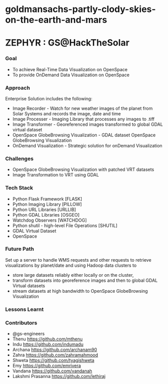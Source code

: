 # goldmansachs-partly-clody-skies-on-the-earth-and-mars

# ZEPHYR : GS@HackTheSolar

### Goal
* To achieve Real-Time Data Visualization on OpenSpace 
* To provide OnDemand Data Visualization on OpenSpace

### Approach
Enterprise Solution includes the following:
* Image Recorder - Watch for new weather images of the planet from Solar Systems and records the image, date and time 
* Image Processer - Imaging Library that processes any images to .tiff 
* Image Transformer - Georeferenced images transformed to global GDAL virtual dataset 
* OpenSpace GlobeBrowsing Visualization - GDAL dataset OpenSpace GlobeBrowsing Visualization
* OnDemand Visualization - Strategic solution for onDemand Visualization 

### Challenges
* OpenSpace GlobeBrowsing Visualization with patched VRT datasets
* Image Transformation to VRT using GDAL

### Tech Stack
* Python Flask Framework [FLASK]
* Python Imaging Library [PILLOW]
* Python URL Libraries [URLLIB]
* Python GDAL Libraries [OSGEO]
* Watchdog Observers [WATCHDOG]
* Python shutil - high-level File Operations [SHUTIL]
* GDAL Virtual Dataset 
* OpenSpace

### Future Path
Set up a server to handle WMS requests and other requests to retrieve visualizations by planet/date and using Hadoop data clusters to
* store large datasets reliably either locally or on the cluster,
* transform datasets into georeference images and then to global GDAL Virtual datasets
* stream datasets at high bandwidth to OpenSpace GlobeBrowsing Visualization
      
### Lessons Learnt

      
### Contributors

* @gs-engineers 
* Thenu https://github.com/mthenu 
* Indu https://github.com/indumadu 
* Archana https://github.com/archanam90 
* Zahra https://github.com/zahramahmood 
* Shweta https://github.com/tyagishweta
* Emy https://github.com/emrivera  
* Vandana https://github.com/vandanah 
* Lakshmi Prasanna https://github.com/lethiraj
